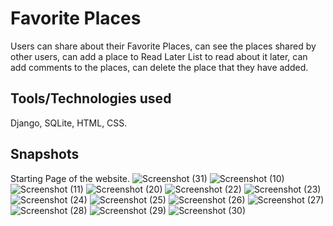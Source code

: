 # Favorite Places
Users can share about their Favorite Places, can see the places shared by other users, can add a place to Read Later List to read about it later, can add comments to the places, can delete the place that they have added.

## Tools/Technologies used
Django, SQLite, HTML, CSS.

## Snapshots

Starting Page of the website.
![Screenshot (31)](https://user-images.githubusercontent.com/110914250/187199952-703d9aea-c532-40d8-afbc-65a312067c29.png)
![Screenshot (10)](https://user-images.githubusercontent.com/110914250/187198537-706e34cc-4d74-483d-91c6-6a558f46a0c1.png)
![Screenshot (11)](https://user-images.githubusercontent.com/110914250/187198556-824a7648-3031-4a5b-b74e-8015489f83aa.png)
![Screenshot (20)](https://user-images.githubusercontent.com/110914250/187198583-fb52dad5-6190-4924-8eaa-e3fdbb6df6a3.png)
![Screenshot (22)](https://user-images.githubusercontent.com/110914250/187198593-0978dae6-4d56-429b-a84e-8561e74febd0.png)
![Screenshot (23)](https://user-images.githubusercontent.com/110914250/187198605-c51f3cb8-7ad9-4826-92ad-bf863b319418.png)
![Screenshot (24)](https://user-images.githubusercontent.com/110914250/187198617-6a9027ba-bd63-40b9-bc13-c684d00f1d44.png)
![Screenshot (25)](https://user-images.githubusercontent.com/110914250/187198624-f833905a-7065-4bc1-9368-779e8fa9e53d.png)
![Screenshot (26)](https://user-images.githubusercontent.com/110914250/187198649-81ac8e56-1053-4cb5-9423-2e0b0a6cdf23.png)
![Screenshot (27)](https://user-images.githubusercontent.com/110914250/187198668-4c529a65-1b98-411a-b194-e5d5999c011a.png)
![Screenshot (28)](https://user-images.githubusercontent.com/110914250/187198684-47de95ca-a0b8-43ac-8179-bc2a75b7e9f1.png)
![Screenshot (29)](https://user-images.githubusercontent.com/110914250/187200052-2f27cd07-e865-4302-a650-659e61798d8c.png)
![Screenshot (30)](https://user-images.githubusercontent.com/110914250/187200069-9540b72d-0d1e-4a50-8b50-3eef0e83abcc.png)
